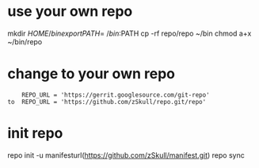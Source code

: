 # use your own repo
 mkdir $HOME/bin 
 export PATH=~/bin:$PATH 
 cp -rf repo/repo ~/bin
 chmod a+x ~/bin/repo

# change to your own repo
		REPO_URL = 'https://gerrit.googlesource.com/git-repo'
	to	REPO_URL = 'https://github.com/zSkull/repo.git/repo'	
# init repo
 repo init -u manifesturl(https://github.com/zSkull/manifest.git)
 repo sync


